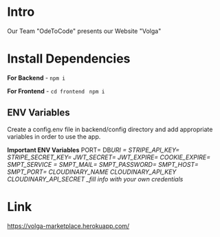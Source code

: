 # Intro

Our Team "OdeToCode" presents our Website "Volga"


# Install Dependencies

**For Backend** - `npm i`

**For Frontend** - `cd frontend` ` npm i`

## ENV Variables

Create a config.env file in backend/config directory and add appropriate variables in order to use the app.

**Important ENV Variables**
PORT=
DB*URI =
STRIPE_API_KEY=
STRIPE_SECRET_KEY=
JWT_SECRET=
JWT_EXPIRE=
COOKIE_EXPIRE=
SMPT_SERVICE =
SMPT_MAIL=
SMPT_PASSWORD=
SMPT_HOST=
SMPT_PORT=
CLOUDINARY_NAME
CLOUDINARY_API_KEY
CLOUDINARY_API_SECRET
\_fill info with your own credentials*

# Link
https://volga-marketplace.herokuapp.com/
